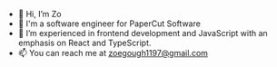 - 👋 Hi, I’m Zo
- 🌱 I'm a software engineer for PaperCut Software
- 👀 I’m experienced in frontend development and JavaScript with an emphasis on React and TypeScript.
- 📫 You can reach me at zoegough1197@gmail.com
